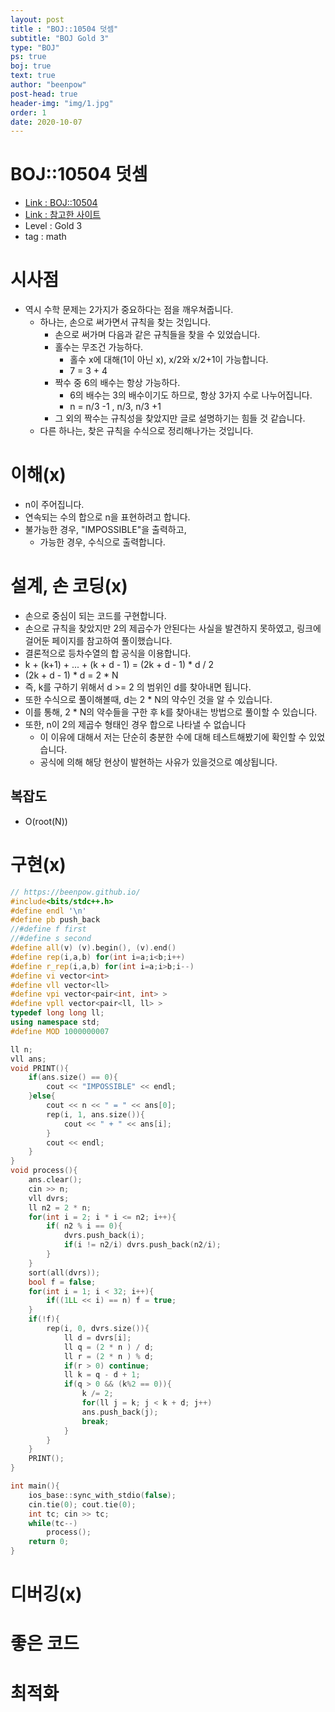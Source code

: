 ```yaml
---
layout: post
title : "BOJ::10504 덧셈"
subtitle: "BOJ Gold 3"
type: "BOJ"
ps: true
boj: true
text: true
author: "beenpow"
post-head: true
header-img: "img/1.jpg"
order: 1
date: 2020-10-07
---
```

# BOJ::10504 덧셈
- [Link : BOJ::10504](https://www.acmicpc.net/problem/10504)
- [Link : 참고한 사이트](https://cerc.tcs.uj.edu.pl/2014/data/cerc2014solutions.pdf)
- Level : Gold 3
- tag : math

# 시사점
- 역시 수학 문제는 2가지가 중요하다는 점을 깨우쳐줍니다.
  - 하나는, 손으로 써가면서 규칙을 찾는 것입니다.
    - 손으로 써가며 다음과 같은 규칙들을 찾을 수 있었습니다.
    - 홀수는 무조건 가능하다.
      - 홀수 x에 대해(1이 아닌 x), x/2와 x/2+1이 가능합니다.
      - 7 = 3 + 4
    - 짝수 중 6의 배수는 항상 가능하다.
      - 6의 배수는 3의 배수이기도 하므로, 항상 3가지 수로 나누어집니다.
      - n = n/3 -1 , n/3, n/3 +1
    - 그 외의 짝수는 규칙성을 찾았지만 글로 설명하기는 힘들 것 같습니다.
  - 다른 하나는, 찾은 규칙을 수식으로 정리해나가는 것입니다.

# 이해(x)
- n이 주어집니다.
- 연속되는 수의 합으로 n을 표현하려고 합니다.
- 불가능한 경우, "IMPOSSIBLE"을 출력하고, 
  - 가능한 경우, 수식으로 출력합니다.

# 설계, 손 코딩(x)
- 손으로 중심이 되는 코드를 구현합니다.
- 손으로 규칙을 찾았지만 2의 제곱수가 안된다는 사실을 발견하지 못하였고, 링크에 걸어둔 페이지를 참고하여 풀이했습니다.
- 결론적으로 등차수열의 합 공식을 이용합니다.
- k + (k+1) + ... + (k + d - 1) = (2k + d - 1) * d / 2
- (2k + d - 1) * d = 2 * N
- 즉, k를 구하기 위해서 d >= 2 의 범위인 d를 찾아내면 됩니다.
- 또한 수식으로 풀이해볼때, d는 2 * N의 약수인 것을 알 수 있습니다.
- 이를 통해, 2 * N의 약수들을 구한 후 k를 찾아내는 방법으로 풀이할 수 있습니다.
- 또한, n이 2의 제곱수 형태인 경우 합으로 나타낼 수 없습니다
  - 이 이유에 대해서 저는 단순히 충분한 수에 대해 테스트해봤기에 확인할 수 있었습니다.
  - 공식에 의해 해당 현상이 발현하는 사유가 있을것으로 예상됩니다.

## 복잡도
- O(root(N))

# 구현(x)

```cpp
// https://beenpow.github.io/
#include<bits/stdc++.h>
#define endl '\n'
#define pb push_back
//#define f first
//#define s second
#define all(v) (v).begin(), (v).end()
#define rep(i,a,b) for(int i=a;i<b;i++)
#define r_rep(i,a,b) for(int i=a;i>b;i--)
#define vi vector<int>
#define vll vector<ll>
#define vpi vector<pair<int, int> >
#define vpll vector<pair<ll, ll> >
typedef long long ll;
using namespace std;
#define MOD 1000000007

ll n;
vll ans;
void PRINT(){
    if(ans.size() == 0){
        cout << "IMPOSSIBLE" << endl;
    }else{
        cout << n << " = " << ans[0];
        rep(i, 1, ans.size()){
            cout << " + " << ans[i];
        }
        cout << endl;
    }
}
void process(){
    ans.clear();
    cin >> n;
    vll dvrs;
    ll n2 = 2 * n;
    for(int i = 2; i * i <= n2; i++){
        if( n2 % i == 0){
            dvrs.push_back(i);
            if(i != n2/i) dvrs.push_back(n2/i);
        }
    }
    sort(all(dvrs));
    bool f = false;
    for(int i = 1; i < 32; i++){
        if((1LL << i) == n) f = true;
    }
    if(!f){
        rep(i, 0, dvrs.size()){
            ll d = dvrs[i];
            ll q = (2 * n ) / d;
            ll r = (2 * n ) % d;
            if(r > 0) continue;
            ll k = q - d + 1;
            if(q > 0 && (k%2 == 0)){
                k /= 2;
                for(ll j = k; j < k + d; j++)
                ans.push_back(j);
                break;
            }
        }
    }
    PRINT();
}

int main(){
    ios_base::sync_with_stdio(false);
    cin.tie(0); cout.tie(0);
    int tc; cin >> tc;
    while(tc--)
        process();
    return 0;
}
```


# 디버깅(x)

# 좋은 코드

# 최적화
